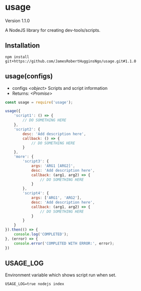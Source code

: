 # usage

Version 1.1.0

A NodeJS library for creating dev-tools/scripts.

## Installation

```
npm install git+https://github.com/JamesRobertHugginsNgo/usage.git#1.1.0
```

## usage(configs)

- configs _\<object>_ Scripts and script information
- Returns: _\<Promise>_

``` JavaScript
const usage = require('usage');

usage({
    'script1': () => {
        // DO SOMETHING HERE
    },
    'script2': {
        desc: 'Add description here',
        callback: () => {
            // DO SOMETHING HERE
        }
    },
    'more': {
        'script3': {
            args: 'ARG1 [ARG2]',
            desc: 'Add description here',
            callback: (arg1, arg2) => {
                // DO SOMETHING HERE
            }
        },
        'script4': {
            args: ['ARG1', 'ARG2'],
            desc: 'Add description here',
            callback: (arg1, arg2) => {
                // DO SOMETHING HERE
            }
        }
    }
}).then(() => {
    console.log('COMPLETED');
}, (error) => {
    console.error('COMPLETED WITH ERROR:', error);
})
```

## USAGE_LOG

Environment variable which shows script run when set.

```
USAGE_LOG=true nodejs index
```